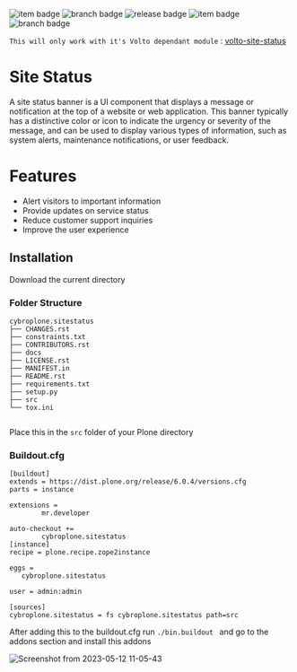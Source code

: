 
![item badge](https://badgen.net/pypi/license/pip)
![branch badge](https://badgen.net/badge/main/passing/green)
![release badge](https://badgen.net/badge/version/v1.0.0/blue) 
![item badge](https://badgen.net/badge/realease%20status/not%20in%20pypi/black) 
![branch badge](https://badgen.net/pypi/python/black)


```This will only work with it's Volto dependant module``` : [volto-site-status](https://github.com/cybrosystech/Plone-CMS/tree/main/Addons/volto-site-status)

# Site Status

A site status banner is a UI component that displays a message or notification at the top of a website or web application. This banner typically has a distinctive color or icon to indicate the urgency or severity of the message, and can be used to display various types of information, such as system alerts, maintenance notifications, or user feedback.


# Features

- Alert visitors to important information
- Provide updates on service status
- Reduce customer support inquiries
- Improve the user experience



## Installation

Download the current directory 

### Folder Structure 

```
cybroplone.sitestatus
├── CHANGES.rst
├── constraints.txt
├── CONTRIBUTORS.rst
├── docs
├── LICENSE.rst
├── MANIFEST.in
├── README.rst
├── requirements.txt
├── setup.py
├── src
└── tox.ini


```
Place this in the ```src``` folder of your Plone directory 


### Buildout.cfg

```
[buildout]
extends = https://dist.plone.org/release/6.0.4/versions.cfg
parts = instance

extensions =
        mr.developer

auto-checkout +=
        cybroplone.sitestatus
[instance]
recipe = plone.recipe.zope2instance

eggs =
   cybroplone.sitestatus

user = admin:admin

[sources]
cybroplone.sitestatus = fs cybroplone.sitestatus path=src

```

After adding this to the buildout.cfg run ```./bin.buildout ``` and go to the addons section and install this addons


![Screenshot from 2023-05-12 11-05-43](https://github.com/cybrosystech/Plone-CMS/assets/129945593/91c0552f-fac5-4415-a0f0-dadd3af1c6c4)





